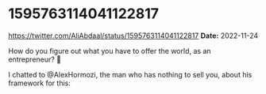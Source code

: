 # 1595763114041122817
https://twitter.com/AliAbdaal/status/1595763114041122817
**Date:** 2022-11-24

How do you figure out what you have to offer the world, as an entrepreneur? 🤔

I chatted to @AlexHormozi, the man who has nothing to sell you, about his framework for this:
